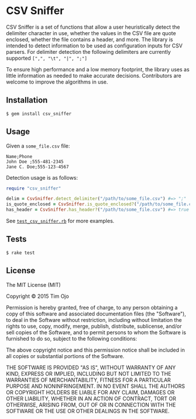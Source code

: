 # CSV Sniffer

CSV Sniffer is a set of functions that allow a user heuristically detect the delimiter character in use, whether the values in the CSV file are quote enclosed, whether the file contains a header, and more. The library is intended to detect information to be used as configuration inputs for CSV parsers. For delimiter detection the following delimiters are currently supported `[",", "\t", "|", ";"]`

To ensure high performance and a low memory footprint, the library uses as little information as needed to make accurate decisions. Contributors are welcome to
improve the algorithms in use.


## Installation

```
$ gem install csv_sniffer
```

## Usage

Given a `some_file.csv` file:

```csv
Name;Phone
John Doe ;555-481-2345
Jane C. Doe;555-123-4567
```

Detection usage is as follows:

```rb
require "csv_sniffer"

delim = CsvSniffer.detect_delimiter("/path/to/some_file.csv") #=> ";"
is_quote_enclosed = CsvSniffer.is_quote_enclosed?("/path/to/some_file.csv") #=> false
has_header = CsvSniffer.has_header?("/path/to/some_file.csv") #=> true
```

See [`test_csv_sniffer.rb`](test/test_csv_sniffer.rb) for more examples.


## Tests

```
$ rake test
```


## License

The MIT License (MIT)

Copyright &copy; 2015 Tim Ojo

Permission is hereby granted, free of charge, to any person obtaining a copy
of this software and associated documentation files (the "Software"), to deal
in the Software without restriction, including without limitation the rights
to use, copy, modify, merge, publish, distribute, sublicense, and/or sell
copies of the Software, and to permit persons to whom the Software is
furnished to do so, subject to the following conditions:

The above copyright notice and this permission notice shall be included in
all copies or substantial portions of the Software.

THE SOFTWARE IS PROVIDED "AS IS", WITHOUT WARRANTY OF ANY KIND, EXPRESS OR
IMPLIED, INCLUDING BUT NOT LIMITED TO THE WARRANTIES OF MERCHANTABILITY,
FITNESS FOR A PARTICULAR PURPOSE AND NONINFRINGEMENT. IN NO EVENT SHALL THE
AUTHORS OR COPYRIGHT HOLDERS BE LIABLE FOR ANY CLAIM, DAMAGES OR OTHER
LIABILITY, WHETHER IN AN ACTION OF CONTRACT, TORT OR OTHERWISE, ARISING FROM,
OUT OF OR IN CONNECTION WITH THE SOFTWARE OR THE USE OR OTHER DEALINGS IN
THE SOFTWARE.
